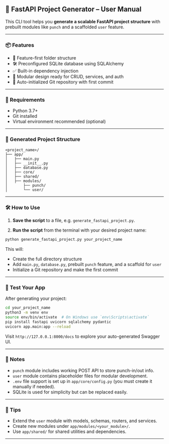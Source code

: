 ## 🚀 FastAPI Project Generator – User Manual

This CLI tool helps you **generate a scalable FastAPI project structure** with prebuilt modules like `punch` and a scaffolded `user` feature.

---

### 📦 Features

* 🧱 Feature-first folder structure
* 🛠️ Preconfigured SQLite database using SQLAlchemy
* ✅ Built-in dependency injection
* 📁 Modular design ready for CRUD, services, and auth
* 🚀 Auto-initialized Git repository with first commit

---

### 🔧 Requirements

* Python 3.7+
* Git installed
* Virtual environment recommended (optional)

---

### 📁 Generated Project Structure

```
<project_name>/
├── app/
│   ├── main.py
│   ├── __init__.py
│   ├── database.py
│   ├── core/
│   ├── shared/
│   ├── modules/
│       ├── punch/
│       └── user/
```

---

### 🛠️ How to Use

1. **Save the script** to a file, e.g. `generate_fastapi_project.py`.

2. **Run the script** from the terminal with your desired project name:

```bash
python generate_fastapi_project.py your_project_name
```

This will:

* Create the full directory structure
* Add `main.py`, `database.py`, prebuilt `punch` feature, and a scaffold for `user`
* Initialize a Git repository and make the first commit

---

### 🧪 Test Your App

After generating your project:

```bash
cd your_project_name
python3 -m venv env
source env/bin/activate  # On Windows use `env\Scripts\activate`
pip install fastapi uvicorn sqlalchemy pydantic
uvicorn app.main:app --reload
```

Visit `http://127.0.0.1:8000/docs` to explore your auto-generated Swagger UI.

---

### 📝 Notes

* `punch` module includes working POST API to store punch-in/out info.
* `user` module contains placeholder files for modular development.
* `.env` file support is set up in `app/core/config.py` (you must create it manually if needed).
* SQLite is used for simplicity but can be replaced easily.

---

### 📌 Tips

* Extend the `user` module with models, schemas, routers, and services.
* Create new modules under `app/modules/<your_module>/`.
* Use `app/shared/` for shared utilities and dependencies.

---
